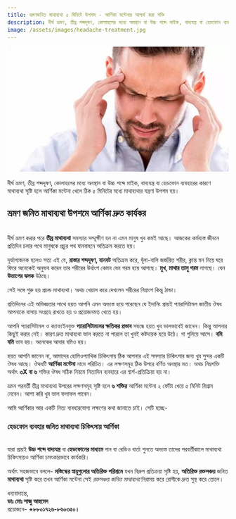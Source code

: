 ```yaml
---
title: ভ্রমণজনিত মাথাব্যথা ৫ মিনিটে উপশম - আর্ণিকা মন্টেনার আশ্চর্য করা শক্তি
description: দীর্ঘ ভ্রমণ, তীব্র শব্দদূষণ, কোলাহলের মধ্যে অবস্থান বা উচ্চ শব্দে মাইক, বাদ্যযন্ত্র বা হেডফোন ব্যবহারের কারণে মাথাব্যথা সৃষ্টি হলে আর্ণিকা মন্টেনা খেলে ঠিক ৫ মিনিটের মধ্যে মাথাব্যথার যন্ত্রণা উপশম হয়।
image: /assets/images/headache-treatment.jpg
---
```

<p><img src="/assets/images/headache-treatment.jpg" alt="ভ্রমণ জনিত মাথাব্যথা চিকিৎসা" /></p>

দীর্ঘ ভ্রমণ, তীব্র শব্দদূষণ, কোলাহলের মধ্যে অবস্থান বা উচ্চ শব্দে মাইক, বাদ্যযন্ত্র বা হেডফোন ব্যবহারের কারণে মাথাব্যথা সৃষ্টি হলে আর্ণিকা মন্টেনা খেলে ঠিক ৫ মিনিটের মধ্যে মাথাব্যথার যন্ত্রণা উপশম হয়।
## ভ্রমণ জনিত মাথাব্যথা উপশমে আর্ণিকা দ্রুত কার্যকর
<br>
দীর্ঘ ভ্রমণ করার পরে <strong>তীব্র মাথাব্যথা</strong> সমস্যার সম্মূক্ষীণ হন না এমন মানুষ খুব কমই আছে। আজকের কর্মব্যস্ত জীবনে প্রতিদিন চলার পথে মানুষকে প্রচুর পথ যানবাহনে অতিক্রম করতে হয়।

দূর্ভাগ্যজনক হলেও সত্য এই যে, <strong>রাস্তার শব্দদূষণ, যানযট</strong> অতিক্রম করে, ধূঁলা-বালি জর্জরিত শরীর, ক্লান্ত মন নিয়ে ঘরে ফিরে অনেকেই অনুভব করেন তার শরীরের উর্ধাংশ কেমন যেন গরম হয়ে আসছে। <strong>মুখ, মাথার তালু গরম</strong> লাগছে। যেন <strong>উত্তাপের ঝলক</strong> উঠছে।

সেই সঙ্গে শুরু হয় প্রচন্ড মাথাব্যথা। অথচ খেয়াল করে দেখলেন শরীরের নিম্নাংশ কিন্তু ঠান্ডা।

প্রতিদিনের এই অভিজ্ঞতার সাথে হয়ত আপনি এমন অভ্যস্ত হয়ে পরেছেন যে ইদানিং প্রায়ই প্যারাসিটামল জাতীয় ঔষধ আপনাকে বাসায় সংগ্রহে রাখতে হয় ও প্রয়োজনমত খেতে হয়।

আপনি প্যারাসিটামল ও ক্যাফ্যইনযুক্ত <strong>প্যারাসিটামলের ক্ষতিকর প্রভাব</strong> সম্বন্ধে হয়ত খুব ভালভাবেই জানেন। কিন্তু আপনার কিছুই করার নেই। কারণ দ্রুত মাথাব্যথা ভাল করতে না পারলে তা খুবই কষ্টদায়ক হয়ে উঠে। গা গুলিয়ে আসে। <strong>বমি বমি</strong> ভাব হয়। অনেকের আবার বমিও হয়।

হয়ত আপনি জানেন না, আমাদের হোমিওপ্যাথিক চিকিৎসায় ঠিক আপনার এই সমস্যার চিকিৎসার জন্য খুব সুন্দর একটি ঔষধ আছে। ঔষধটি <strong>আর্ণিকা মন্টেনা</strong> নামে পরিচিত। এর লক্ষণসমূহ ঠিক উপরে বর্ণিত অবস্থার মত। অথচ নিম্নশক্তি অর্থাৎ <strong>৩X বা ৬</strong> শক্তির ঔষধ সঠিক নিয়মে নিত্যদিন ব্যবহারে এর প্বার্শ-প্রতিক্রিয়া হয় না।

ভ্রমন পরবর্তী তীব্র মাথাব্যথা উপরের লক্ষণসমূহ সৃষ্টি হলে <strong>৬ শক্তির</strong> আর্ণিকা মন্টেনা ২ ফোঁটা খেয়ে ৫ মিনিট বিশ্রাম নেবেন। আশা করি খুব ভাল ফলাফল পাবেন।

আমি আর্ণিকার আর একটি নিত্য ব্যবহারযোগ্য লক্ষণের কথা জানাতে চাই। সেটি হচ্ছে-

### হেডফোন ব্যবহার জনিত মাথাব্যথা চিকিৎসায় আর্ণিকা
<br>
যারা প্রায়ই <strong>উচ্চ শব্দে বাদ্যযন্ত্র</strong> বা <strong>হেডফোনের মাধ্যমে </strong>গান বা রেডিও বার্তা শুনতে অভ্যস্ত তাদের পরবর্তীকালে মাথাব্যথা চিকিৎসায়ও আর্ণিকা চমৎকারভাবে কার্যকরি।

অর্থাৎ সহজভাবে বললে- <strong>মস্তিস্কের স্নায়ুগুলোর অতিরিক্ত পরিশ্রমে</strong> যখন বিরুপ প্রতিক্রয়া সৃষ্টি হয়, <strong>অতিরিক্ত রক্তসঞ্চয়</strong> জনিত <strong>মাথাব্যথা</strong> সৃষ্টি করে তখন আর্ণিকা মন্টেনা সেই <em>রক্তসঞ্চয় জনিত মাথাব্যথা</em> নিরাময় করে রোগীকে দ্রুত সুস্থ করে তোলে।

<p>ধন্যবাদান্তে,<br>
<strong>ডাঃ মোঃ সাজু আহমেদ</strong><br>
প্রয়োজনে- <strong>+৮৮০১৭২৬-৮৬০৩৫০।</strong></p>
